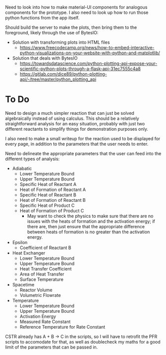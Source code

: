 
Need to look into how to make material-UI components for analogous components for the prototype.  I also need to look up how to run those python functions from the app itself.

Should build the server to make the plots, then bring them to the foreground, likely through the use of BytesIO:
- Solution with transforming plots into HTML files
    - https://www.freecodecamp.org/news/how-to-embed-interactive-python-visualizations-on-your-website-with-python-and-matplotlib/
- Solution that deals with BytesIO
    - https://towardsdatascience.com/python-plotting-api-expose-your-scientific-python-plots-through-a-flask-api-31ec7555c4a8
    - https://gitlab.com/dice89/python-plotting-api/-/tree/master/python_plotting_api


# To Do
Need to design a much simpler reaction that can just be solved algebraically instead of using calculus.  This should be a relatively straightforward analysis for an easy situation, probably with just two different reactants to simplify things for demonstration purposes only.

I also need to make a small writeup for the reaction used to be displayed for every page, in addition to the parameters that the user needs to enter. 

Need to delineate the appropriate parameters that the user can feed into the different types of analysis:
- Adiabatic
    - Lower Temperature Bound
    - Upper Temperature Bound
    - Specific Heat of Reactant A
    - Heat of Formation of Reactant A
    - Specific Heat of Reactant B
    - Heat of Formation of Reactant B
    - Specific Heat of Product C
    - Heat of Formation of Product C
        - May want to check the physics to make sure that there are no issues with the heats of formation and the activation energy; if there are, then just ensure that the appropriate difference between heats of formation is no greater than the activation energy.
- Epsilon
    - Coefficient of Reactant B
- Heat Exchanger
    - Lower Temperature Bound
    - Upper Temperature Bound
    - Heat Transfer Coefficient
    - Area of Heat Transfer
    - Surface Temperature
- Spacetime
    - Reactor Volume
    - Volumetric Flowrate
- Temperature
    - Lower Temperature Bound
    - Upper Temperature Bound
    - Activation Energy
    - Measured Rate Constant
    - Reference Temperature for Rate Constant

CSTR already has A + B -> C in the scripts, so I will have to retrofit the PFR scripts to accomodate for that, as well as doublecheck my maths for a good limit of the parameters that can be passed in.